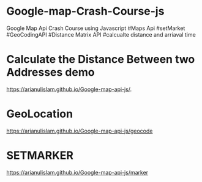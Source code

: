 # Google-map-Crash-Course-js
Google Map Api Crash Course using Javascript
#Maps Api
#setMarket
#GeoCodingAPI
#Distance Matrix API
#calcualte distance and arriaval time

# Calculate the Distance Between two Addresses demo
https://arianulislam.github.io/Google-map-api-js/.

# GeoLocation
https://arianulislam.github.io/Google-map-api-js/geocode

# SETMARKER

https://arianulislam.github.io/Google-map-api-js/marker

